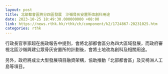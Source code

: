 ```yaml
---
layout: post
title: 北部都會區將分四區發展　沙嶺骨灰安置所改創科用途
date: 2023-10-25 18:49:30.000000000 +08:00
link: https://news.rthk.hk/rthk/ch/component/k2/1724867-20231025.htm
categories: rthk
---
```


行政長官李家超在施政報告中提到，會將北部都會區分為四大區域發展，而政府審視北區沙嶺興建公眾骨灰安置所的計劃後，會將土地改為創科及相關用途。

另外，政府將成立大型發展項目融資架構，協助推動「北部都會區」及交椅洲人工島等項目。
